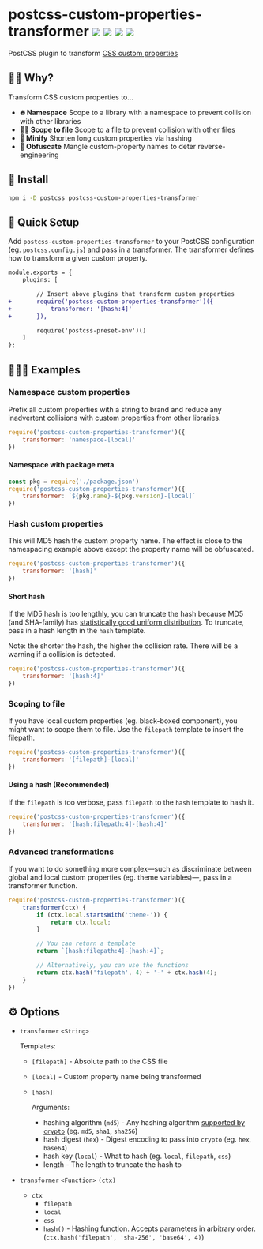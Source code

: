 # postcss-custom-properties-transformer <a href="https://npm.im/pkg-name"><img src="https://badgen.net/npm/v/postcss-custom-properties-transformer"></a> <a href="https://npm.im/postcss-custom-properties-transformer"><img src="https://badgen.net/npm/dm/postcss-custom-properties-transformer"></a> <a href="https://packagephobia.now.sh/result?p=postcss-custom-properties-transformer"><img src="https://packagephobia.now.sh/badge?p=postcss-custom-properties-transformer"></a> <a href="https://bundlephobia.com/result?p=postcss-custom-properties-transformer"><img src="https://badgen.net/bundlephobia/minzip/postcss-custom-properties-transformer"></a>

PostCSS plugin to transform [CSS custom properties](https://developer.mozilla.org/en-US/docs/Web/CSS/--*)

## 🙋‍♂️ Why?

Transform CSS custom properties to...

- **🔥 Namespace** Scope to a library with a namespace to prevent collision with other libraries
- **🙆‍♀️ Scope to file** Scope to a file to prevent collision with other files
- **🐥 Minify** Shorten long custom properties via hashing
- **🤬 Obfuscate** Mangle custom-property names to deter reverse-engineering

## :rocket: Install
```sh
npm i -D postcss postcss-custom-properties-transformer
```


## 🚦 Quick Setup

Add `postcss-custom-properties-transformer` to your PostCSS configuration (eg. `postcss.config.js`) and pass in a transformer. The transformer defines how to transform a given custom property.

```diff
module.exports = {
	plugins: [

		// Insert above plugins that transform custom properties
+		require('postcss-custom-properties-transformer')({
+			transformer: '[hash:4]'
+		}),

		require('postcss-preset-env')()
	]
};
```


## 👨🏻‍🏫 Examples

### Namespace custom properties
Prefix all custom properties with a string to brand and reduce any inadvertent collisions with custom properties from other libraries.

```js
require('postcss-custom-properties-transformer')({
	transformer: 'namespace-[local]'
})
```

#### Namespace with package meta
```js
const pkg = require('./package.json')
require('postcss-custom-properties-transformer')({
	transformer: `${pkg.name}-${pkg.version}-[local]`
})
```

### Hash custom properties
This will MD5 hash the custom property name. The effect is close to the namespacing example above except the property name will be obfuscated.

```js
require('postcss-custom-properties-transformer')({
	transformer: '[hash]'
})
```

#### Short hash
If the MD5 hash is too lengthly, you can truncate the hash because MD5 (and SHA-family) has [statistically good uniform distribution](https://stackoverflow.com/questions/8184941/uniform-distribution-of-truncated-md5). To truncate, pass in a hash length in the `hash` template. 

Note: the shorter the hash, the higher the collision rate. There will be a warning if a collision is detected.

```js
require('postcss-custom-properties-transformer')({
	transformer: '[hash:4]'
})
```

### Scoping to file
If you have local custom properties (eg. black-boxed component), you might want to scope them to file. Use the `filepath` template to insert the filepath.

```js
require('postcss-custom-properties-transformer')({
	transformer: '[filepath]-[local]'
})
```

#### Using a hash (Recommended)

If the `filepath` is too verbose, pass `filepath` to the `hash` template to hash it.

```js
require('postcss-custom-properties-transformer')({
	transformer: '[hash:filepath:4]-[hash:4]'
})
```

### Advanced transformations
If you want to do something more complex—such as discriminate between global and local custom properties (eg. theme variables)—, pass in a transformer function.

```js
require('postcss-custom-properties-transformer')({
	transformer(ctx) {
		if (ctx.local.startsWith('theme-')) {
			return ctx.local;
		}

		// You can return a template
		return `[hash:filepath:4]-[hash:4]`;

		// Alternatively, you can use the functions
		return ctx.hash('filepath', 4) + '-' + ctx.hash(4);
	}
})
```


## ⚙️ Options
- `transformer` `<String>`

	Templates:
	- `[filepath]` - Absolute path to the CSS file
	- `[local]` - Custom property name being transformed
	- `[hash]`

		Arguments:
		- hashing algorithm (`md5`) - Any hashing algorithm [supported by `crypto`](https://nodejs.org/api/crypto.html#crypto_crypto_gethashes) (eg. `md5`, `sha1`, `sha256`)
		- hash digest (`hex`) - Digest encoding to pass into `crypto` (eg. `hex`, `base64`)
		- hash key (`local`) - What to hash (eg. `local`, `filepath`, `css`)
		- length - The length to truncate the hash to

- `transformer` `<Function>` `(ctx)`
	- `ctx`
		- `filepath`
		- `local`
		- `css` 
		- `hash()` - Hashing function. Accepts parameters in arbitrary order. (`ctx.hash('filepath', 'sha-256', 'base64', 4)`)




